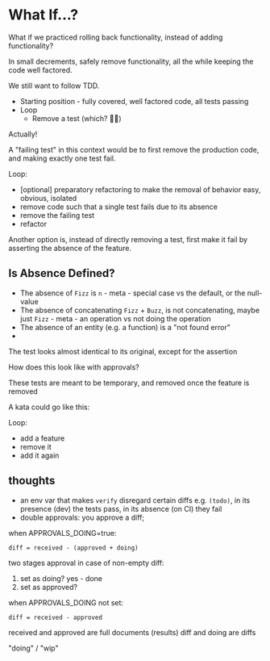 # What If...?

What if we practiced rolling back functionality, instead of adding functionality?

In small decrements, safely remove functionality, all the while keeping the code well factored.

We still want to follow TDD.

-   Starting position - fully covered, well factored code, all tests passing
-   Loop
    -   Remove a test (which? 🤷🏻)

Actually!

A "failing test" in this context would be to first remove the production code, and making exactly one test fail.

Loop:

-   [optional] preparatory refactoring to make the removal of behavior easy, obvious, isolated
-   remove code such that a single test fails due to its absence
-   remove the failing test
-   refactor

Another option is, instead of directly removing a test, first make it fail by asserting the absence of the feature.

## Is Absence Defined?

-   The absence of `Fizz` is `n` - meta - special case vs the default, or the null-value
-   The absence of concatenating `Fizz` + `Buzz`, is not concatenating, maybe just `Fizz` - meta - an operation vs not doing the operation
-   The absence of an entity (e.g. a function) is a "not found error"
-

The test looks almost identical to its original, except for the assertion

How does this look like with approvals?

These tests are meant to be temporary, and removed once the feature is removed

A kata could go like this:

Loop:

-   add a feature
-   remove it
-   add it again

## thoughts

-   an env var that makes `verify` disregard certain diffs e.g. `(todo)`, in its presence (dev) the tests pass, in its absence (on CI) they fail
-   double approvals: you approve a diff;

when APPROVALS_DOING=true:

```
diff = received - (approved + doing)
```

two stages approval in case of non-empty diff:

1. set as doing? yes - done
2. set as approved?

when APPROVALS_DOING not set:

```
diff = received - approved
```

received and approved are full documents (results)
diff and doing are diffs

"doing" / "wip"
